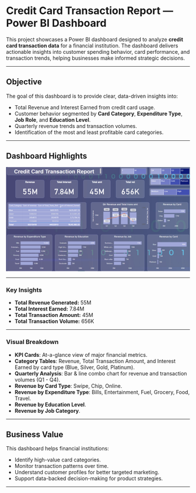 # Credit Card Transaction Report — Power BI Dashboard

This project showcases a Power BI dashboard designed to analyze **credit card transaction data** for a financial institution. The dashboard delivers actionable insights into customer spending behavior, card performance, and transaction trends, helping businesses make informed strategic decisions.

---

## **Objective**

The goal of this dashboard is to provide clear, data-driven insights into:

- Total Revenue and Interest Earned from credit card usage.
- Customer behavior segmented by **Card Category**, **Expenditure Type**, **Job Role**, and **Education Level**.
- Quarterly revenue trends and transaction volumes.
- Identification of the most and least profitable card categories.

---

## **Dashboard Highlights**

![Dashboard Preview](./Credit_card_transaction_dashboard.png)

---

### **Key Insights**

- **Total Revenue Generated:** 55M  
- **Total Interest Earned:** 7.84M  
- **Total Transaction Amount:** 45M  
- **Total Transaction Volume:** 656K  

---

### **Visual Breakdown**

-  **KPI Cards**: At-a-glance view of major financial metrics.
-  **Category Tables**: Revenue, Total Transaction Amount, and Interest Earned by card type (Blue, Silver, Gold, Platinum).
-  **Quarterly Analysis**: Bar & line combo chart for revenue and transaction volumes (Q1 - Q4).
-  **Revenue by Card Type**: Swipe, Chip, Online.
-  **Revenue by Expenditure Type**: Bills, Entertainment, Fuel, Grocery, Food, Travel.
-  **Revenue by Education Level**.
-  **Revenue by Job Category**.

---

##  **Business Value**

This dashboard helps financial institutions:

- Identify high-value card categories.
- Monitor transaction patterns over time.
- Understand customer profiles for better targeted marketing.
- Support data-backed decision-making for product strategies.

---
